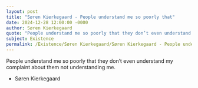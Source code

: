 ```yaml
---
layout: post
title: "Søren Kierkegaard - People understand me so poorly that"
date: 2024-12-28 12:00:00 -0000
author: Søren Kierkegaard
quote: "People understand me so poorly that they don’t even understand my complaint about them not understanding me."
subject: Existence
permalink: /Existence/Søren Kierkegaard/Søren Kierkegaard - People understand me so poorly that
---
```


People understand me so poorly that they don’t even understand my complaint about them not understanding me.

- Søren Kierkegaard
